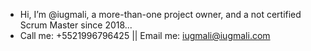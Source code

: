 - Hi, I’m @iugmali, a more-than-one project owner, and a not certified Scrum Master since 2018...
- Call me: +5521996796425 || Email me: iugmali@iugmali.com

<!---
iugmali/iugmali is a ✨ special ✨ repository because its `README.md` (this file) appears on your GitHub profile.
You can click the Preview link to take a look at your changes.
--->
